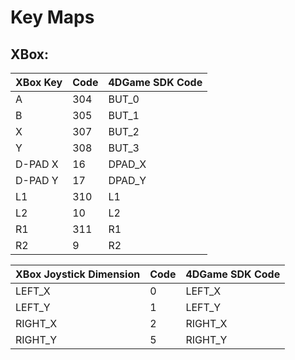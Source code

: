 # Key Maps

## XBox:

| XBox Key | Code | 4DGame SDK Code |
| -------- | ---- | --------------- |
| A        | 304  | BUT_0           |
| B        | 305  | BUT_1           |
| X        | 307  | BUT_2           |
| Y        | 308  | BUT_3           |
| D-PAD X  | 16   | DPAD_X          |
| D-PAD Y  | 17   | DPAD_Y          |
| L1       | 310  | L1              |
| L2       | 10   | L2              |
| R1       | 311  | R1              |
| R2       | 9    | R2              |

| XBox Joystick Dimension | Code | 4DGame SDK Code |
| ----------------------- | ---- | --------------- |
| LEFT_X                  | 0    | LEFT_X          |
| LEFT_Y                  | 1    | LEFT_Y          |
| RIGHT_X                 | 2    | RIGHT_X         |
| RIGHT_Y                 | 5    | RIGHT_Y         |